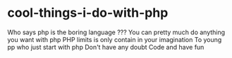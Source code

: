 # cool-things-i-do-with-php
Who says php is the boring language ??? 
You can pretty much do anything you want with php 
PHP limits is only contain in your imagination 
To young pp who just start with php 
Don't have any doubt 
Code and have fun
